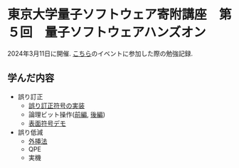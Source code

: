 # 東京大学量子ソフトウェア寄附講座　第５回　量子ソフトウェアハンズオン

2024年3月11日に開催.
[こちら](https://github.com/utokyo-qsw/joint-seminar/tree/main)のイベントに参加した際の勉強記録.

## 学んだ内容

- 誤り訂正
  - [誤り訂正符号の実装](./practice/01_ErrorCorrectionCode.md)
  - 論理ビット操作([前編](./practice/02_LogicalBitByShorCode.md), [後編](./practice/03_LogicalBitBySteaneCode.md))
  - [表面符号デモ](./practice/04_SurfaceCode.md)
- 誤り低減
  - [外挿法](./practice/05_ExtrapolationMethod.md)
  - QPE
  - 実機



